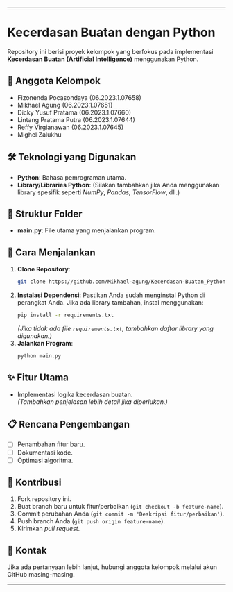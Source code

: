 
---

# Kecerdasan Buatan dengan Python

Repository ini berisi proyek kelompok yang berfokus pada implementasi **Kecerdasan Buatan (Artificial Intelligence)** menggunakan Python.

## 👥 Anggota Kelompok

- Fizonenda Pocasondaya (06.2023.1.07658)  
- Mikhael Agung (06.2023.1.07651)  
- Dicky Yusuf Pratama (06.2023.1.07660)  
- Lintang Pratama Putra (06.2023.1.07644)  
- Reffy Virgianawan (06.2023.1.07645)  
- Mighel Zalukhu  

## 🛠️ Teknologi yang Digunakan

- **Python**: Bahasa pemrograman utama.
- **Library/Libraries Python**: (Silakan tambahkan jika Anda menggunakan library spesifik seperti *NumPy*, *Pandas*, *TensorFlow*, dll.)

## 📂 Struktur Folder

- **main.py**: File utama yang menjalankan program.

## 🚀 Cara Menjalankan

1. **Clone Repository**:
   ```bash
   git clone https://github.com/Mikhael-agung/Kecerdasan-Buatan_Python.git
   ```
2. **Instalasi Dependensi**:
   Pastikan Anda sudah menginstal Python di perangkat Anda. Jika ada library tambahan, instal menggunakan:
   ```bash
   pip install -r requirements.txt
   ```
   *(Jika tidak ada file `requirements.txt`, tambahkan daftar library yang digunakan.)*
3. **Jalankan Program**:
   ```bash
   python main.py
   ```

## ✨ Fitur Utama

- Implementasi logika kecerdasan buatan.  
  *(Tambahkan penjelasan lebih detail jika diperlukan.)*

## 📋 Rencana Pengembangan

- [ ] Penambahan fitur baru.
- [ ] Dokumentasi kode.
- [ ] Optimasi algoritma.

## 🤝 Kontribusi

1. Fork repository ini.
2. Buat branch baru untuk fitur/perbaikan (`git checkout -b feature-name`).
3. Commit perubahan Anda (`git commit -m 'Deskripsi fitur/perbaikan'`).
4. Push branch Anda (`git push origin feature-name`).
5. Kirimkan *pull request*.

## 📧 Kontak

Jika ada pertanyaan lebih lanjut, hubungi anggota kelompok melalui akun GitHub masing-masing.

---
